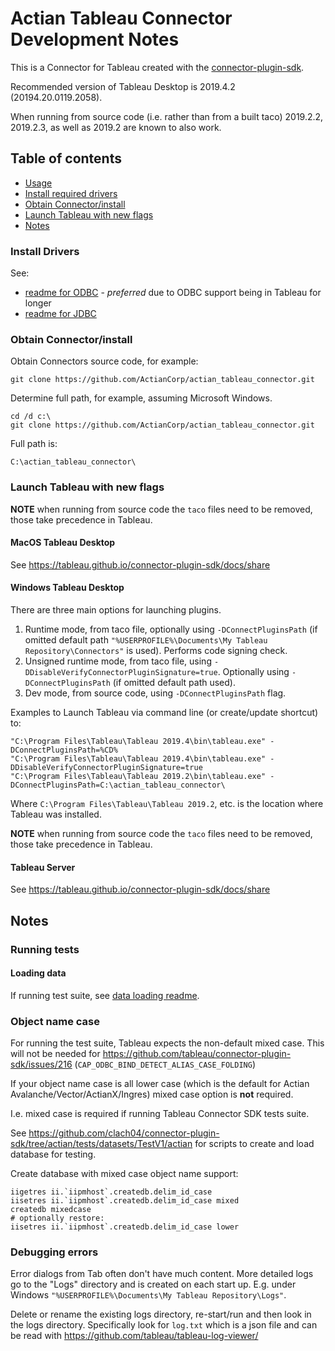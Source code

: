 # Actian Tableau Connector Development Notes


This is a Connector for Tableau created with the [connector-plugin-sdk](https://github.com/tableau/connector-plugin-sdk).

Recommended version of Tableau Desktop is 2019.4.2 (20194.20.0119.2058).

When running from source code (i.e. rather than from a built taco) 2019.2.2, 2019.2.3, as well as 2019.2 are known to also work.

Table of contents
-----------------

  * [Usage](#usage)
  * [Install required drivers](#install-drivers)
  * [Obtain Connector/install](#obtain-connector-install)
  * [Launch Tableau with new flags](#launch-tableau-with-new-flags)
  * [Notes](#notes)

### Install Drivers

See:

  * [readme for ODBC](actian_odbc/README.md) - *preferred* due to ODBC support being in Tableau for longer
  * [readme for JDBC](actian_jdbc/README.md)


### Obtain Connector/install

Obtain Connectors source code, for example:

    git clone https://github.com/ActianCorp/actian_tableau_connector.git

Determine full path, for example, assuming Microsoft Windows.

    cd /d c:\
    git clone https://github.com/ActianCorp/actian_tableau_connector.git

Full path is:

    C:\actian_tableau_connector\

### Launch Tableau with new flags

**NOTE** when running from source code the `taco` files need to be removed, those take precedence in Tableau.

#### MacOS Tableau Desktop

See https://tableau.github.io/connector-plugin-sdk/docs/share

#### Windows Tableau Desktop

There are three main options for launching plugins.

  1. Runtime mode, from taco file, optionally using `-DConnectPluginsPath` (if omitted default path `"%USERPROFILE%\Documents\My Tableau Repository\Connectors"` is used). Performs code signing check.
  2. Unsigned runtime mode, from taco file, using `-DDisableVerifyConnectorPluginSignature=true`. Optionally using `-DConnectPluginsPath` (if omitted default path used).
  3. Dev mode, from source code, using `-DConnectPluginsPath` flag.

Examples to Launch Tableau via command line (or create/update shortcut) to:

    "C:\Program Files\Tableau\Tableau 2019.4\bin\tableau.exe" -DConnectPluginsPath=%CD%
    "C:\Program Files\Tableau\Tableau 2019.4\bin\tableau.exe" -DDisableVerifyConnectorPluginSignature=true
    "C:\Program Files\Tableau\Tableau 2019.2\bin\tableau.exe" -DConnectPluginsPath=C:\actian_tableau_connector\

Where `C:\Program Files\Tableau\Tableau 2019.2`, etc. is the location where Tableau was installed.

**NOTE** when running from source code the `taco` files need to be removed, those take precedence in Tableau.

#### Tableau Server

See https://tableau.github.io/connector-plugin-sdk/docs/share




Notes
-----


### Running tests

#### Loading data

If running test suite, see [data loading readme](https://github.com/clach04/connector-plugin-sdk/tree/actian/tests/datasets/TestV1/actian/README.md).

### Object name case

For running the test suite, Tableau expects the non-default mixed case. This will not be needed for https://github.com/tableau/connector-plugin-sdk/issues/216 (`CAP_ODBC_BIND_DETECT_ALIAS_CASE_FOLDING`)

If your object name case is all lower case (which is the default for Actian Avalanche/Vector/ActianX/Ingres) mixed case option is **not** required.

I.e. mixed case is required if running Tableau Connector SDK tests suite.

See https://github.com/clach04/connector-plugin-sdk/tree/actian/tests/datasets/TestV1/actian for scripts to create and load database for testing.

Create database with mixed case object name support:

    iigetres ii.`iipmhost`.createdb.delim_id_case
    iisetres ii.`iipmhost`.createdb.delim_id_case mixed
    createdb mixedcase
    # optionally restore:
    iisetres ii.`iipmhost`.createdb.delim_id_case lower

### Debugging errors

Error dialogs from Tab often don't have much content. More detailed logs go to the "Logs" directory and is created on each start up. E.g. under Windows `"%USERPROFILE%\Documents\My Tableau Repository\Logs"`.

Delete or rename the existing logs directory, re-start/run and then look in the logs directory. Specifically look for `log.txt` which is a json file and can be read with https://github.com/tableau/tableau-log-viewer/
